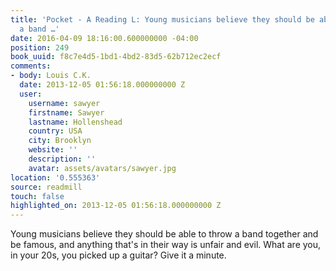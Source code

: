 ```yaml
---
title: 'Pocket - A Reading L: Young musicians believe they should be able to throw
  a band …'
date: 2016-04-09 18:16:00.600000000 -04:00
position: 249
book_uuid: f8c7e4d5-1bd1-4bd2-83d5-62b712ec2ecf
comments:
- body: Louis C.K.
  date: 2013-12-05 01:56:18.000000000 Z
  user:
    username: sawyer
    firstname: Sawyer
    lastname: Hollenshead
    country: USA
    city: Brooklyn
    website: ''
    description: ''
    avatar: assets/avatars/sawyer.jpg
location: '0.555363'
source: readmill
touch: false
highlighted_on: 2013-12-05 01:56:18.000000000 Z
---
```


Young musicians believe they should be able to throw a band together and be famous, and anything that's in their way is unfair and evil. What are you, in your 20s, you picked up a guitar? Give it a minute.